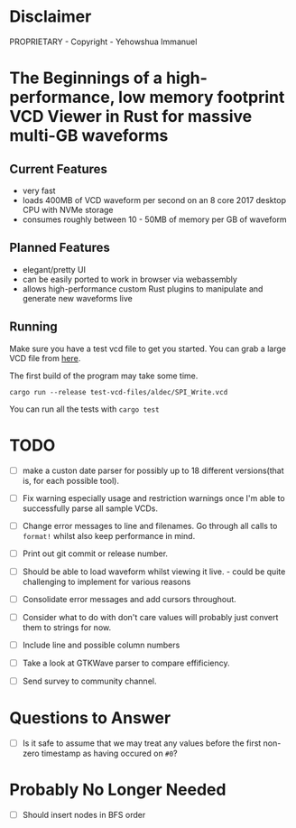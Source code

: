 # Disclaimer
PROPRIETARY - Copyright - Yehowshua Immanuel

# The Beginnings of a high-performance, low memory footprint VCD Viewer in Rust for massive multi-GB waveforms

## Current Features
 - very fast
 - loads 400MB of VCD waveform per second on an 8 core 2017 desktop CPU with NVMe storage
 - consumes roughly between 10 - 50MB of memory per GB of waveform

## Planned Features
 - elegant/pretty UI
 - can be easily ported to work in browser via webassembly
 - allows high-performance custom Rust plugins to manipulate and
   generate new waveforms live

## Running

Make sure you have a test vcd file to get you started. You can grab
a large VCD file from
[here](https://drive.google.com/file/d/1pfm2qo2l8fGTHHJ8TLrg1vSGaV_TUbp2/view?usp=sharing).

The first build of the program may take some time.

``cargo run --release test-vcd-files/aldec/SPI_Write.vcd``

You can run all the tests with ``cargo test``

# TODO
 - [ ] make a custon date parser for possibly up to 18 different versions(that 
       is, for each possible tool).
 - [ ] Fix warning especially usage and restriction warnings once I'm
       able to successfully parse all sample VCDs.
 - [ ] Change error messages to line and filenames. Go through all calls to ``format!``
       whilst also keep performance in mind.
 - [ ] Print out git commit or release number.
 - [ ] Should be able to load waveform whilst viewing it live.
       - could be quite challenging to implement for various reasons

 - [ ] Consolidate error messages and add cursors throughout.
 - [ ] Consider what to do with don't care values
       will probably just convert them to strings for now.
 - [ ] Include line and possible column numbers
 - [ ] Take a look at GTKWave parser to compare effificiency.
 - [ ] Send survey to community channel.

# Questions to Answer
 - [ ] Is it safe to assume that we may treat any values before the first
       non-zero timestamp as having occured on `#0`?

# Probably No Longer Needed
 - [ ] Should insert nodes in BFS order